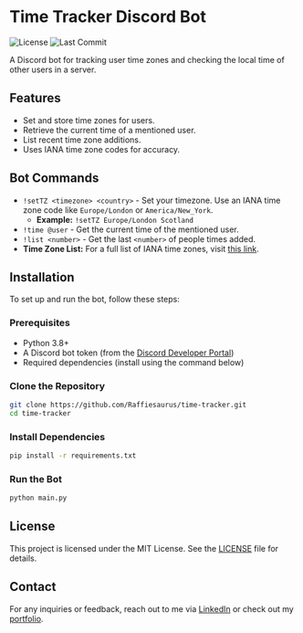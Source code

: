 # Time Tracker Discord Bot

![License](https://img.shields.io/github/LICENSE/Raffiesaurus/time-tracker)
![Last Commit](https://img.shields.io/github/last-commit/Raffiesaurus/time-tracker)

A Discord bot for tracking user time zones and checking the local time of other users in a server.

## Features

- Set and store time zones for users.
- Retrieve the current time of a mentioned user.
- List recent time zone additions.
- Uses IANA time zone codes for accuracy.

## Bot Commands

- `!setTZ <timezone> <country>` - Set your timezone. Use an IANA time zone code like `Europe/London` or `America/New_York`.
  - **Example:** `!setTZ Europe/London Scotland`
- `!time @user` - Get the current time of the mentioned user.
- `!list <number>` - Get the last `<number>` of people times added.
- **Time Zone List:** For a full list of IANA time zones, visit [this link](https://en.wikipedia.org/wiki/List_of_tz_database_time_zones).

## Installation

To set up and run the bot, follow these steps:

### Prerequisites

- Python 3.8+
- A Discord bot token (from the [Discord Developer Portal](https://discord.com/developers/applications))
- Required dependencies (install using the command below)

### Clone the Repository

```sh
git clone https://github.com/Raffiesaurus/time-tracker.git
cd time-tracker
```

### Install Dependencies

```sh
pip install -r requirements.txt
```

### Run the Bot

```sh
python main.py
```

## License

This project is licensed under the MIT License. See the [LICENSE](LICENSE) file for details.

## Contact

For any inquiries or feedback, reach out to me via [LinkedIn](https://www.linkedin.com/in/raffiesaurus) or check out my [portfolio](https://raffiesaurus.com/).
